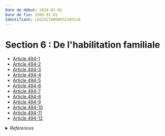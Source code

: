 ```yaml
---
Date de début: 2016-01-01
Date de fin: 2999-01-01
Identifiant: LEGISCTA000031345518
---
```


<h1>Section 6 : De l'habilitation familiale</h1>

- [Article 494-1](article_494-1.md)
- [Article 494-2](article_494-2.md)
- [Article 494-3](article_494-3.md)
- [Article 494-4](article_494-4.md)
- [Article 494-5](article_494-5.md)
- [Article 494-6](article_494-6.md)
- [Article 494-7](article_494-7.md)
- [Article 494-8](article_494-8.md)
- [Article 494-9](article_494-9.md)
- [Article 494-10](article_494-10.md)
- [Article 494-11](article_494-11.md)
- [Article 494-12](article_494-12.md)

<details>
  <summary><em>Références</em></summary>

  <h2>Articles faisant référence à la section</h2>
  
  <ul>
    <li>
      <a href="https://legal.tricoteuses.fr//redirection/LEGIARTI000031322344?vers=git&vers=legifrance">Ordonnance n° 2015-1288 du 15 octobre 2015 portant simplification et modernisation du droit de la famille - article 10 ENTIEREMENT_MODIF</a> CREE source
    </li>
  </ul>
</details>
